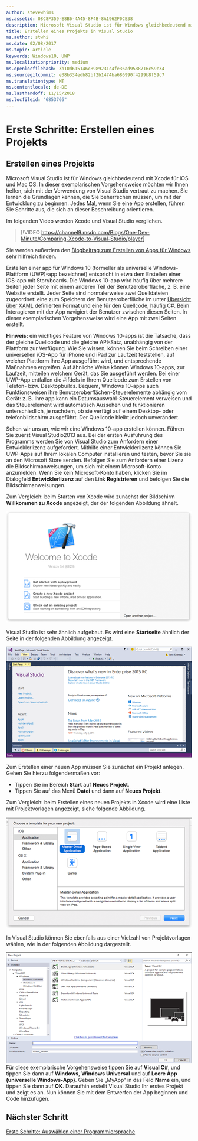 ```yaml
---
author: stevewhims
ms.assetid: 08C8F359-E8B6-4A45-8F4B-8A1962F0CE38
description: Microsoft Visual Studio ist für Windows gleichbedeutend mit Xcode für iOS und Mac OS. In dieser exemplarischen Vorgehensweise möchten wir Ihnen helfen, sich mit der Verwendung von Visual Studio vertraut zu machen.
title: Erstellen eines Projekts in Visual Studio
ms.author: stwhi
ms.date: 02/08/2017
ms.topic: article
keywords: Windows10, UWP
ms.localizationpriority: medium
ms.openlocfilehash: 3b10d615146c8989231c4fe36ad9588716c59c34
ms.sourcegitcommit: e38b334edb82bf2b1474ba686990f4299b8f59c7
ms.translationtype: MT
ms.contentlocale: de-DE
ms.lasthandoff: 11/15/2018
ms.locfileid: "6853766"
---
```

# <a name="getting-started-creating-a-project"></a>Erste Schritte: Erstellen eines Projekts

## <a name="creating-a-project"></a>Erstellen eines Projekts

Microsoft Visual Studio ist für Windows gleichbedeutend mit Xcode für iOS und Mac OS. In dieser exemplarischen Vorgehensweise möchten wir Ihnen helfen, sich mit der Verwendung von Visual Studio vertraut zu machen. Sie lernen die Grundlagen kennen, die Sie beherrschen müssen, um mit der Entwicklung zu beginnen. Jedes Mal, wenn Sie eine App erstellen, führen Sie Schritte aus, die sich an dieser Beschreibung orientieren.

Im folgenden Video werden Xcode und Visual Studio verglichen.

> [!VIDEO https://channel9.msdn.com/Blogs/One-Dev-Minute/Comparing-Xcode-to-Visual-Studio/player]

Sie werden außerdem den [Blogbeitrag zum Erstellen von Apps für Windows](https://blogs.windows.com/buildingapps/2016/01/27/visual-studio-walkthrough-for-ios-developers/) sehr hilfreich finden.

Erstellen einer app für Windows 10 (formeller als universelle Windows-Plattform (UWP)-app bezeichnet) entspricht in etwa dem Erstellen einer iOS-app mit Storyboards. Die Windows 10-app wird häufig über mehrere Seiten jeder Seite mit einem anderen Teil der Benutzeroberfläche, z. B. eine Website erstellt. Jeder Seite sind normalerweise zwei Quelldateien zugeordnet: eine zum Speichern der Benutzeroberfläche im unter [Übersicht über XAML](https://msdn.microsoft.com/library/windows/apps/mt185595) definierten Format und eine für den Quellcode, häufig C#. Beim Interagieren mit der App navigiert der Benutzer zwischen diesen Seiten. In dieser exemplarischen Vorgehensweise wird eine App mit zwei Seiten erstellt.

**Hinweis:** ein wichtiges Feature von Windows 10-apps ist die Tatsache, dass der gleiche Quellcode und die gleiche API-Satz, unabhängig von der Plattform zur Verfügung. Wie Sie wissen, können Sie beim Schreiben einer universellen iOS-App für iPhone und iPad zur Laufzeit feststellen, auf welcher Plattform Ihre App ausgeführt wird, und entsprechende Maßnahmen ergreifen. Auf ähnliche Weise können Windows 10-apps, zur Laufzeit, mitteilen welchem Gerät, das Sie ausgeführt werden. Bei einer UWP-App entfallen die \#ifdefs in Ihrem Quellcode zum Erstellen von Telefon- bzw. Desktopbuilds. Bequem, Windows 10-apps auch Funktionsweisen ihre Benutzeroberflächen-Steuerelemente abhängig vom Gerät: z. B. Ihre app kann ein Datumsauswahl-Steuerelement verweisen und das Steuerelement wird automatisch Aussehen und funktionieren unterschiedlich, je nachdem, ob sie verfügt auf einem Desktop- oder telefonbildschirm ausgeführt. Der Quellcode bleibt jedoch unverändert.

Sehen wir uns an, wie wir eine Windows 10-app erstellen können. Führen Sie zuerst Visual Studio2013 aus. Bei der ersten Ausführung des Programms werden Sie von Visual Studio zum Anfordern einer Entwicklerlizenz aufgefordert. Mithilfe einer Entwicklerlizenz können Sie UWP-Apps auf Ihrem lokalen Computer installieren und testen, bevor Sie sie an den Microsoft Store senden. Befolgen Sie zum Anfordern einer Lizenz die Bildschirmanweisungen, um sich mit einem Microsoft-Konto anzumelden. Wenn Sie kein Microsoft-Konto haben, klicken Sie im Dialogfeld **Entwicklerlizenz** auf den Link **Registrieren** und befolgen Sie die Bildschirmanweisungen.

Zum Vergleich: beim Starten von Xcode wird zunächst der Bildschirm **Willkommen zu Xcode** angezeigt, der der folgenden Abbildung ähnelt.

![Xcode-Willkommensbildschirm](images/ios-to-uwp/ios-to-uwp-xcode-welcome.png)

Visual Studio ist sehr ähnlich aufgebaut. Es wird eine **Startseite** ähnlich der Seite in der folgenden Abbildung angezeigt.

![Visual Studio-Startbildschirm](images/ios-to-uwp/ios-to-uwp-vs-welcome.png)

Zum Erstellen einer neuen App müssen Sie zunächst ein Projekt anlegen. Gehen Sie hierzu folgendermaßen vor:

-   Tippen Sie im Bereich **Start** auf **Neues Projekt**.
-   Tippen Sie auf das Menü **Datei** und dann auf **Neues Projekt**.

Zum Vergleich: beim Erstellen eines neuen Projekts in Xcode wird eine Liste mit Projektvorlagen angezeigt, siehe folgende Abbildung.

![Xcode-Dialogfeld für neues Projekt](images/ios-to-uwp/ios-to-uwp-xcode-choose-template.png)

In Visual Studio können Sie ebenfalls aus einer Vielzahl von Projektvorlagen wählen, wie in der folgenden Abbildung dargestellt.

![Visual Studio-Dialogfeld für neues Projekt](images/ios-to-uwp/ios-to-uwp-vs-choose-template.png) Für diese exemplarische Vorgehensweise tippen Sie auf **Visual C#**, und tippen Sie dann auf **Windows**, **Windows Universal** und auf **Leere App (universelle Windows-App)**. Geben Sie „MyApp“ in das Feld **Name** ein, und tippen Sie dann auf **OK**. Daraufhin erstellt Visual Studio Ihr erstes Projekt und zeigt es an. Nun können Sie mit dem Entwerfen der App beginnen und Code hinzufügen.

## <a name="next-step"></a>Nächster Schritt

[Erste Schritte: Auswählen einer Programmiersprache](getting-started-choosing-a-programming-language.md)
